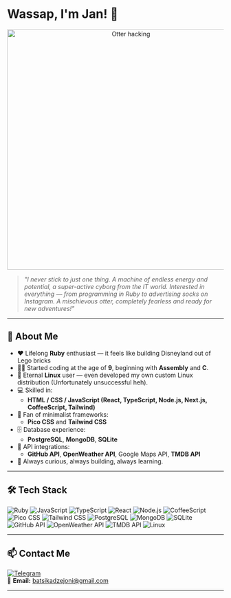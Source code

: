 # Wassap, I'm Jan! 👋

<div align="center">
  <img src="https://media4.giphy.com/media/v1.Y2lkPTc5MGI3NjExa3RpdDE3ZHV0YTB0aWR2eXdpaWFhc3dvamtwcW51dm1kNW0xbzM4diZlcD12MV9pbnRlcm5hbF9naWZfYnlfaWQmY3Q9Zw/Rpl1sod1vCXK0L2SUN/giphy.gif" alt="Otter hacking" width="560" />
</div>

> *"I never stick to just one thing. A machine of endless energy and potential, a super-active cyborg from the IT world. Interested in everything — from programming in Ruby to advertising socks on Instagram. A mischievous otter, completely fearless and ready for new adventures!"*

---

## 💎 About Me
- ❤️ Lifelong **Ruby** enthusiast — it feels like building Disneyland out of Lego bricks
- 👨‍💻 Started coding at the age of **9**, beginning with **Assembly** and **C**.
- 🐧 Eternal **Linux** user — even developed my own custom Linux distribution (Unfortunately unsuccessful heh).
- 💻 Skilled in:
  - **HTML / CSS / JavaScript (React, TypeScript, Node.js, Next.js, CoffeeScript, Tailwind)**
- 🎨 Fan of minimalist frameworks:
  - **Pico CSS** and **Tailwind CSS**
- 🗄 Database experience:
  - **PostgreSQL**, **MongoDB**, **SQLite**
- 🔌 API integrations:
  - **GitHub API**, **OpenWeather API**, Google Maps API, **TMDB API**
- 🚀 Always curious, always building, always learning.

---

## 🛠 Tech Stack

![Ruby](https://img.shields.io/badge/-Ruby-CC342D?logo=ruby&logoColor=white)
![JavaScript](https://img.shields.io/badge/-JavaScript-F7DF1E?logo=javascript&logoColor=black)
![TypeScript](https://img.shields.io/badge/-TypeScript-3178C6?logo=typescript&logoColor=white)
![React](https://img.shields.io/badge/-React-61DAFB?logo=react&logoColor=black)
![Node.js](https://img.shields.io/badge/-Node.js-339933?logo=node.js&logoColor=white)
![CoffeeScript](https://img.shields.io/badge/-CoffeeScript-2F2625?logo=coffeescript&logoColor=white)
![Pico CSS](https://img.shields.io/badge/-PicoCSS-141414?logo=css3&logoColor=white)
![Tailwind CSS](https://img.shields.io/badge/-TailwindCSS-06B6D4?logo=tailwindcss&logoColor=white)
![PostgreSQL](https://img.shields.io/badge/-PostgreSQL-4169E1?logo=postgresql&logoColor=white)
![MongoDB](https://img.shields.io/badge/-MongoDB-47A248?logo=mongodb&logoColor=white)
![SQLite](https://img.shields.io/badge/-SQLite-003B57?logo=sqlite&logoColor=white)
![GitHub API](https://img.shields.io/badge/-GitHub%20API-181717?logo=github&logoColor=white)
![OpenWeather API](https://img.shields.io/badge/-OpenWeather-FF9900?logo=cloud&logoColor=white)
![TMDB API](https://img.shields.io/badge/-TMDB-01D277?logo=tmdb&logoColor=white)
![Linux](https://img.shields.io/badge/-Linux-FCC624?logo=linux&logoColor=black)

---

## 📫 Contact Me
[![Telegram](https://img.shields.io/badge/-Telegram-26A5E4?logo=telegram&logoColor=white)](https://t.me/zeroproxy0)  
📧 **Email:** batsikadzejoni@gmail.com

---
